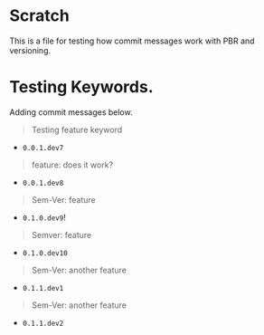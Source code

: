 # Scratch

This is a file for testing how commit messages work
with PBR and versioning.

# Testing Keywords.

Adding commit messages below.

> Testing feature keyword
- `0.0.1.dev7`

> feature: does it work?
- `0.0.1.dev8`

> Sem-Ver: feature
- `0.1.0.dev9`!

> Semver: feature
- `0.1.0.dev10`

> Sem-Ver: another feature
- `0.1.1.dev1`
> Sem-Ver: another feature
- `0.1.1.dev2`


